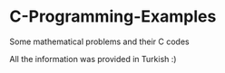 # C-Programming-Examples
Some mathematical problems and their C codes

All the information was provided in Turkish :)
